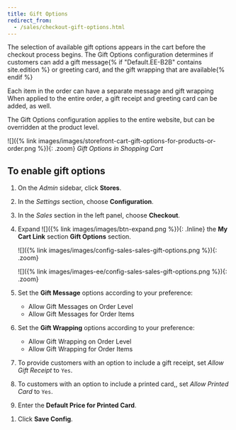 ```yaml
---
title: Gift Options
redirect_from:
  - /sales/checkout-gift-options.html
---
```


The selection of available gift options appears in the cart before the checkout process begins. The Gift Options configuration determines if customers can add a gift message{% if "Default.EE-B2B" contains site.edition %} or greeting card, and the gift wrapping that are available{% endif %}

Each item in the order can have a separate message<!--{% if "Default.EE-B2B" contains site.edition %}--> and gift wrapping When applied to the entire order, a gift receipt and greeting card can be added, as well<!--{% endif %}-->.

 The Gift Options configuration applies to the entire website, but can be overridden at the product level.

![]({% link images/images/storefront-cart-gift-options-for-products-or-order.png %}){: .zoom}
_Gift Options in Shopping Cart_

## To enable gift options

1. On the _Admin_ sidebar, click **Stores**.

1. In the _Settings_ section, choose **Configuration**.

1. In the _Sales_ section in the left panel, choose **Checkout**.

1. Expand ![]({% link images/images/btn-expand.png %}){: .Inline} the **My Cart Link** section **Gift Options** section.

    <!--{% if "Default.CE Only" contains site.edition %}-->
    ![]({% link images/images/config-sales-sales-gift-options.png %}){: .zoom}
    <!--{% endif %}-->
    <!--{% if "Default.EE-B2B" contains site.edition %}-->
    ![]({% link images/images-ee/config-sales-sales-gift-options.png %}){: .zoom}
    <!--{% endif %}-->

1. Set the **Gift Message** options according to your preference:

    - Allow Gift Messages on Order Level
    - Allow Gift Messages for Order Items
    <!--{% if "Default.EE-B2B" contains site.edition %}-->

1. Set the **Gift Wrapping** options according to your preference:

    - Allow Gift Wrapping on Order Level
    - Allow Gift Wrapping for Order Items

1. To provide customers with an option to include a gift receipt, set _Allow Gift Receipt_ to `Yes`.

1. To customers with an option to include a printed card,, set _Allow Printed Card_ to `Yes`.

1. Enter the **Default Price for Printed Card**.
<!--{% endif %}-->

1. Click **Save Config**.
